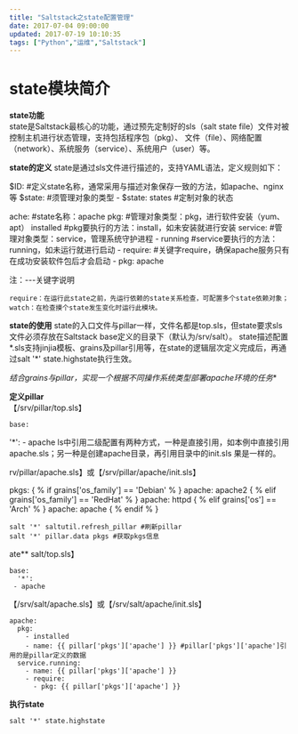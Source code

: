 ```yaml
---
title: "Saltstack之state配置管理"
date: 2017-07-04 09:00:00
updated: 2017-07-19 10:10:35
tags: ["Python","运维","Saltstack"]
---
```

  
# **state模块简介**
  
**state功能**  
state是Saltstack最核心的功能，通过预先定制好的sls（salt state file）文件对被控制主机进行状态管理，支持包括程序包（pkg）、
文件（file）、网络配置（network）、系统服务（service）、系统用户（user）等。
  
**state的定义**
state是通过sls文件进行描述的，支持YAML语法，定义规则如下：
 
 
 $ID: #定义state名称，通常采用与描述对象保存一致的方法，如apache、nginx等 
$state: #须管理对象的类型
        - $state: states #定制对象的状态
  

 
ache: #state名称：apache
pkg: #管理对象类型：pkg，进行软件安装（yum、apt）
 installed #pkg要执行的方法：install，如未安装就进行安装
      service: #管理对象类型：service，管理系统守护进程
        - running #service要执行的方法：running，如未运行就进行启动
     - require: #关键字require，确保apache服务只有在成功安装软件包后才会启动
       - pkg: apache
  
注：---关键字说明
    
    
    require：在运行此state之前，先运行依赖的state关系检查，可配置多个state依赖对象；
    watch：在检查摸个state发生变化时运行此模块。

**state的使用**
state的入口文件与pillar一样，文件名都是top.sls，但state要求sls文件必须存放在Saltstack
base定义的目录下（默认为/srv/salt）。
state描述配置*.sls支持jinjia模板、grains及pillar引用等，在state的逻辑层次定义完成后，再通过salt '*'
state.highstate执行生效。
  
  
*结合grains与pillar，实现一个根据不同操作系统类型部署apache环境的任务**  

**定义pillar**  
【/srv/pillar/top.sls】
    
    
    base:
   '*':
     - apache
ls中引用二级配置有两种方式，一种是直接引用，如本例中直接引用apache.sls；另一种是创建apache目录，再引用目录中的init.sls
果是一样的。

rv/pillar/apache.sls】或【/srv/pillar/apache/init.sls】
    
    
 pkgs:
 { % if grains['os_family'] == 'Debian' % }
      apache: apache2
      { % elif grains['os_family'] == 'RedHat' % }
      apache: httpd
      { % elif grains['os'] == 'Arch' % }
      apache: apache
    { % endif % }


    salt '*' saltutil.refresh_pillar #刷新pillar
    salt '*' pillar.data pkgs #获取pkgs信息
  


ate**
salt/top.sls】

    
    base:
      '*':
     - apache
  
【/srv/salt/apache.sls】或【/srv/salt/apache/init.sls】
    
    
    apache:
      pkg:
        - installed
        - name: {{ pillar['pkgs']['apache'] }} #pillar['pkgs']['apache']引用的是pillar定义的数据
      service.running:
        - name: {{ pillar['pkgs']['apache'] }}
        - require:
          - pkg: {{ pillar['pkgs']['apache'] }}
  
**执行state**
    
    
    salt '*' state.highstate
  
